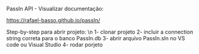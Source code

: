 PassIn API - Visualizar documentação:

https://rafael-basso.github.io/passIn/

Step-by-step para abrir projeto: \n
1- clonar projeto
2- incluir a connection string correta para o banco PassIn.db
3- abrir arquivo PassIn.sln no VS code ou Visual Studio
4- rodar porjeto
